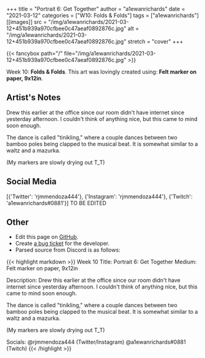 +++
title =       "Portrait 6: Get Together"
author =      "a1ewanrichards"
date =        "2021-03-12"
categories =  ["W10: Folds & Folds"]
tags =        ["a1ewanrichards"]
[[images]]
                      src = "/img/a1ewanrichards/2021-03-12+451b939a970cfbee0c47aeaf0892876c.jpg"
                      alt = "/img/a1ewanrichards/2021-03-12+451b939a970cfbee0c47aeaf0892876c.jpg"
                      stretch = "cover"
+++


{{< fancybox path="/" file="/img/a1ewanrichards/2021-03-12+451b939a970cfbee0c47aeaf0892876c.jpg" >}}


Week 10: **Folds & Folds**. This art was lovingly created using: **Felt marker on paper, 9x12in**.

## Artist's Notes

Drew this earlier at the office since our room didn't have internet since yesterday afternoon. I couldn't think of anything nice, but this came to mind soon enough.

The dance is called "tinikling," where a couple dances between two bamboo poles being clapped to the musical beat. It is somewhat similar to a waltz and a mazurka. 

(My markers are slowly drying out T_T)

## Social Media

[{'Twitter': 'rjmmendoza444'}, {'Instagram': 'rjmmendoza444'}, {'Twitch': 'a1ewanrichards#0881'}] TO BE EDITED

## Other

- Edit this page on [GitHub](https://github.com/teaminkling/web-refresh/edit/main/blog/content/blog/a1ewanrichards-week-10-aaa2.md).
- Create [a bug ticket](https://github.com/teaminkling/web-refresh/issues/new?assignees=&labels=bug&template=problem-report.md&title=) for the developer.
- Parsed source from Discord is as follows:

{{< highlight markdown >}}
Week 10
Title: Portrait 6: Get Together
Medium: Felt marker on paper, 9x12in

Description: Drew this earlier at the office since our room didn't have internet since yesterday afternoon. I couldn't think of anything nice, but this came to mind soon enough.

The dance is called "tinikling," where a couple dances between two bamboo poles being clapped to the musical beat. It is somewhat similar to a waltz and a mazurka. 

(My markers are slowly drying out T_T)

Socials: @rjmmendoza444 (Twitter/Instagram)
@a1ewanrichards#0881 (Twitch)
{{< /highlight >}}